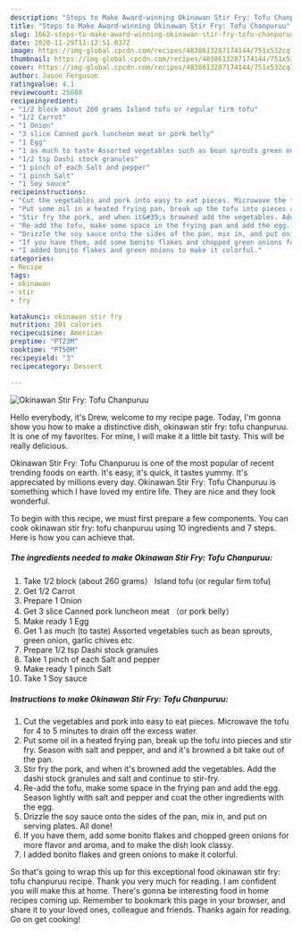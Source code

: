 ```yaml
---
description: "Steps to Make Award-winning Okinawan Stir Fry: Tofu Chanpuruu"
title: "Steps to Make Award-winning Okinawan Stir Fry: Tofu Chanpuruu"
slug: 1662-steps-to-make-award-winning-okinawan-stir-fry-tofu-chanpuruu
date: 2020-11-29T11:12:51.037Z
image: https://img-global.cpcdn.com/recipes/4838613287174144/751x532cq70/okinawan-stir-fry-tofu-chanpuruu-recipe-main-photo.jpg
thumbnail: https://img-global.cpcdn.com/recipes/4838613287174144/751x532cq70/okinawan-stir-fry-tofu-chanpuruu-recipe-main-photo.jpg
cover: https://img-global.cpcdn.com/recipes/4838613287174144/751x532cq70/okinawan-stir-fry-tofu-chanpuruu-recipe-main-photo.jpg
author: Jason Ferguson
ratingvalue: 4.1
reviewcount: 25688
recipeingredient:
- "1/2 block about 260 grams Island tofu or regular firm tofu"
- "1/2 Carrot"
- "1 Onion"
- "3 slice Canned pork luncheon meat or pork belly"
- "1 Egg"
- "1 as much to taste Assorted vegetables such as bean sprouts green onion garlic chives etc"
- "1/2 tsp Dashi stock granules"
- "1 pinch of each Salt and pepper"
- "1 pinch Salt"
- "1 Soy sauce"
recipeinstructions:
- "Cut the vegetables and pork into easy to eat pieces. Microwave the tofu for 4 to 5 minutes to drain off the excess water."
- "Put some oil in a heated frying pan, break up the tofu into pieces and stir fry. Season with salt and pepper, and and it&#39;s browned a bit take out of the pan."
- "Stir fry the pork, and when it&#39;s browned add the vegetables. Add the dashi stock granules and salt and continue to stir-fry."
- "Re-add the tofu, make some space in the frying pan and add the egg. Season lightly with salt and pepper and coat the other ingredients with the egg."
- "Drizzle the soy sauce onto the sides of the pan, mix in, and put on serving plates. All done!"
- "If you have them, add some bonito flakes and chopped green onions for more flavor and aroma, and to make the dish look classy."
- "I added bonito flakes and green onions to make it colorful."
categories:
- Recipe
tags:
- okinawan
- stir
- fry

katakunci: okinawan stir fry 
nutrition: 201 calories
recipecuisine: American
preptime: "PT23M"
cooktime: "PT50M"
recipeyield: "3"
recipecategory: Dessert

---
```



![Okinawan Stir Fry: Tofu Chanpuruu](https://img-global.cpcdn.com/recipes/4838613287174144/751x532cq70/okinawan-stir-fry-tofu-chanpuruu-recipe-main-photo.jpg)

Hello everybody, it's Drew, welcome to my recipe page. Today, I'm gonna show you how to make a distinctive dish, okinawan stir fry: tofu chanpuruu. It is one of my favorites. For mine, I will make it a little bit tasty. This will be really delicious.

Okinawan Stir Fry: Tofu Chanpuruu is one of the most popular of recent trending foods on earth. It's easy, it's quick, it tastes yummy. It's appreciated by millions every day. Okinawan Stir Fry: Tofu Chanpuruu is something which I have loved my entire life. They are nice and they look wonderful.




To begin with this recipe, we must first prepare a few components. You can cook okinawan stir fry: tofu chanpuruu using 10 ingredients and 7 steps. Here is how you can achieve that.

<!--inarticleads1-->

##### The ingredients needed to make Okinawan Stir Fry: Tofu Chanpuruu:

1. Take 1/2 block (about 260 grams） Island tofu (or regular firm tofu)
1. Get 1/2 Carrot
1. Prepare 1 Onion
1. Get 3 slice Canned pork luncheon meat （or pork belly）
1. Make ready 1 Egg
1. Get 1 as much (to taste) Assorted vegetables such as bean sprouts, green onion, garlic chives etc.
1. Prepare 1/2 tsp Dashi stock granules
1. Take 1 pinch of each Salt and pepper
1. Make ready 1 pinch Salt
1. Take 1 Soy sauce




<!--inarticleads2-->

##### Instructions to make Okinawan Stir Fry: Tofu Chanpuruu:

1. Cut the vegetables and pork into easy to eat pieces. Microwave the tofu for 4 to 5 minutes to drain off the excess water.
1. Put some oil in a heated frying pan, break up the tofu into pieces and stir fry. Season with salt and pepper, and and it&#39;s browned a bit take out of the pan.
1. Stir fry the pork, and when it&#39;s browned add the vegetables. Add the dashi stock granules and salt and continue to stir-fry.
1. Re-add the tofu, make some space in the frying pan and add the egg. Season lightly with salt and pepper and coat the other ingredients with the egg.
1. Drizzle the soy sauce onto the sides of the pan, mix in, and put on serving plates. All done!
1. If you have them, add some bonito flakes and chopped green onions for more flavor and aroma, and to make the dish look classy.
1. I added bonito flakes and green onions to make it colorful.




So that's going to wrap this up for this exceptional food okinawan stir fry: tofu chanpuruu recipe. Thank you very much for reading. I am confident you will make this at home. There's gonna be interesting food in home recipes coming up. Remember to bookmark this page in your browser, and share it to your loved ones, colleague and friends. Thanks again for reading. Go on get cooking!
